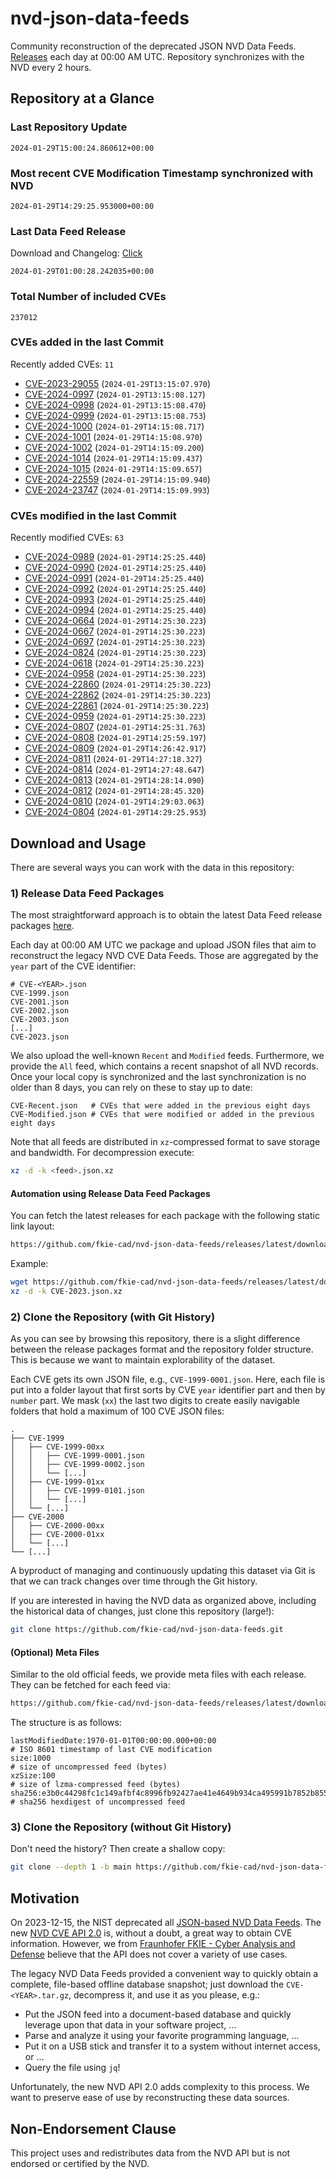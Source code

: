 # nvd-json-data-feeds

Community reconstruction of the deprecated JSON NVD Data Feeds. 
[Releases](https://github.com/fkie-cad/nvd-json-data-feeds/releases/latest) each day at 00:00 AM UTC.
Repository synchronizes with the NVD every 2 hours.

## Repository at a Glance

### Last Repository Update

```plain
2024-01-29T15:00:24.860612+00:00
```

### Most recent CVE Modification Timestamp synchronized with NVD

```plain
2024-01-29T14:29:25.953000+00:00
```

### Last Data Feed Release

Download and Changelog: [Click](https://github.com/fkie-cad/nvd-json-data-feeds/releases/latest)

```plain
2024-01-29T01:00:28.242035+00:00
```

### Total Number of included CVEs

```plain
237012
```

### CVEs added in the last Commit

Recently added CVEs: `11`

* [CVE-2023-29055](CVE-2023/CVE-2023-290xx/CVE-2023-29055.json) (`2024-01-29T13:15:07.970`)
* [CVE-2024-0997](CVE-2024/CVE-2024-09xx/CVE-2024-0997.json) (`2024-01-29T13:15:08.127`)
* [CVE-2024-0998](CVE-2024/CVE-2024-09xx/CVE-2024-0998.json) (`2024-01-29T13:15:08.470`)
* [CVE-2024-0999](CVE-2024/CVE-2024-09xx/CVE-2024-0999.json) (`2024-01-29T13:15:08.753`)
* [CVE-2024-1000](CVE-2024/CVE-2024-10xx/CVE-2024-1000.json) (`2024-01-29T14:15:08.717`)
* [CVE-2024-1001](CVE-2024/CVE-2024-10xx/CVE-2024-1001.json) (`2024-01-29T14:15:08.970`)
* [CVE-2024-1002](CVE-2024/CVE-2024-10xx/CVE-2024-1002.json) (`2024-01-29T14:15:09.200`)
* [CVE-2024-1014](CVE-2024/CVE-2024-10xx/CVE-2024-1014.json) (`2024-01-29T14:15:09.437`)
* [CVE-2024-1015](CVE-2024/CVE-2024-10xx/CVE-2024-1015.json) (`2024-01-29T14:15:09.657`)
* [CVE-2024-22559](CVE-2024/CVE-2024-225xx/CVE-2024-22559.json) (`2024-01-29T14:15:09.940`)
* [CVE-2024-23747](CVE-2024/CVE-2024-237xx/CVE-2024-23747.json) (`2024-01-29T14:15:09.993`)


### CVEs modified in the last Commit

Recently modified CVEs: `63`

* [CVE-2024-0989](CVE-2024/CVE-2024-09xx/CVE-2024-0989.json) (`2024-01-29T14:25:25.440`)
* [CVE-2024-0990](CVE-2024/CVE-2024-09xx/CVE-2024-0990.json) (`2024-01-29T14:25:25.440`)
* [CVE-2024-0991](CVE-2024/CVE-2024-09xx/CVE-2024-0991.json) (`2024-01-29T14:25:25.440`)
* [CVE-2024-0992](CVE-2024/CVE-2024-09xx/CVE-2024-0992.json) (`2024-01-29T14:25:25.440`)
* [CVE-2024-0993](CVE-2024/CVE-2024-09xx/CVE-2024-0993.json) (`2024-01-29T14:25:25.440`)
* [CVE-2024-0994](CVE-2024/CVE-2024-09xx/CVE-2024-0994.json) (`2024-01-29T14:25:25.440`)
* [CVE-2024-0664](CVE-2024/CVE-2024-06xx/CVE-2024-0664.json) (`2024-01-29T14:25:30.223`)
* [CVE-2024-0667](CVE-2024/CVE-2024-06xx/CVE-2024-0667.json) (`2024-01-29T14:25:30.223`)
* [CVE-2024-0697](CVE-2024/CVE-2024-06xx/CVE-2024-0697.json) (`2024-01-29T14:25:30.223`)
* [CVE-2024-0824](CVE-2024/CVE-2024-08xx/CVE-2024-0824.json) (`2024-01-29T14:25:30.223`)
* [CVE-2024-0618](CVE-2024/CVE-2024-06xx/CVE-2024-0618.json) (`2024-01-29T14:25:30.223`)
* [CVE-2024-0958](CVE-2024/CVE-2024-09xx/CVE-2024-0958.json) (`2024-01-29T14:25:30.223`)
* [CVE-2024-22860](CVE-2024/CVE-2024-228xx/CVE-2024-22860.json) (`2024-01-29T14:25:30.223`)
* [CVE-2024-22862](CVE-2024/CVE-2024-228xx/CVE-2024-22862.json) (`2024-01-29T14:25:30.223`)
* [CVE-2024-22861](CVE-2024/CVE-2024-228xx/CVE-2024-22861.json) (`2024-01-29T14:25:30.223`)
* [CVE-2024-0959](CVE-2024/CVE-2024-09xx/CVE-2024-0959.json) (`2024-01-29T14:25:30.223`)
* [CVE-2024-0807](CVE-2024/CVE-2024-08xx/CVE-2024-0807.json) (`2024-01-29T14:25:31.763`)
* [CVE-2024-0808](CVE-2024/CVE-2024-08xx/CVE-2024-0808.json) (`2024-01-29T14:25:59.197`)
* [CVE-2024-0809](CVE-2024/CVE-2024-08xx/CVE-2024-0809.json) (`2024-01-29T14:26:42.917`)
* [CVE-2024-0811](CVE-2024/CVE-2024-08xx/CVE-2024-0811.json) (`2024-01-29T14:27:18.327`)
* [CVE-2024-0814](CVE-2024/CVE-2024-08xx/CVE-2024-0814.json) (`2024-01-29T14:27:48.647`)
* [CVE-2024-0813](CVE-2024/CVE-2024-08xx/CVE-2024-0813.json) (`2024-01-29T14:28:14.090`)
* [CVE-2024-0812](CVE-2024/CVE-2024-08xx/CVE-2024-0812.json) (`2024-01-29T14:28:45.320`)
* [CVE-2024-0810](CVE-2024/CVE-2024-08xx/CVE-2024-0810.json) (`2024-01-29T14:29:03.063`)
* [CVE-2024-0804](CVE-2024/CVE-2024-08xx/CVE-2024-0804.json) (`2024-01-29T14:29:25.953`)


## Download and Usage

There are several ways you can work with the data in this repository:

### 1) Release Data Feed Packages

The most straightforward approach is to obtain the latest Data Feed release packages [here](https://github.com/fkie-cad/nvd-json-data-feeds/releases/latest).

Each day at 00:00 AM UTC we package and upload JSON files that aim to reconstruct the legacy NVD CVE Data Feeds.
Those are aggregated by the `year` part of the CVE identifier:

```
# CVE-<YEAR>.json
CVE-1999.json
CVE-2001.json
CVE-2002.json
CVE-2003.json
[...]
CVE-2023.json
```

We also upload the well-known `Recent` and `Modified` feeds.
Furthermore, we provide the `All` feed, which contains a recent snapshot of all NVD records.
Once your local copy is synchronized and the last synchronization is no older than 8 days, you can rely on these to stay up to date:

```plain
CVE-Recent.json   # CVEs that were added in the previous eight days
CVE-Modified.json # CVEs that were modified or added in the previous eight days
```

Note that all feeds are distributed in `xz`-compressed format to save storage and bandwidth.
For decompression execute:

```sh
xz -d -k <feed>.json.xz
```


#### Automation using Release Data Feed Packages

You can fetch the latest releases for each package with the following static link layout:

```sh
https://github.com/fkie-cad/nvd-json-data-feeds/releases/latest/download/CVE-<YEAR>.json.xz
```

Example:

```sh
wget https://github.com/fkie-cad/nvd-json-data-feeds/releases/latest/download/CVE-2023.json.xz
xz -d -k CVE-2023.json.xz
```



### 2) Clone the Repository (with Git History)

As you can see by browsing this repository, there is a slight difference between the release packages format and the repository folder structure.
This is because we want to maintain explorability of the dataset.

Each CVE gets its own JSON file, e.g., `CVE-1999-0001.json`.
Here, each file is put into a folder layout that first sorts by CVE `year` identifier part and then by `number` part.
We mask (`xx`) the last two digits to create easily navigable folders that hold a maximum of 100 CVE JSON files:

```plain
.
├── CVE-1999
│   ├── CVE-1999-00xx
│   │   ├── CVE-1999-0001.json
│   │   ├── CVE-1999-0002.json
│   │   └── [...]
│   ├── CVE-1999-01xx
│   │   ├── CVE-1999-0101.json
│   │   └── [...]
│   └── [...]
├── CVE-2000
│   ├── CVE-2000-00xx
│   ├── CVE-2000-01xx
│   └── [...]
└── [...]
```

A byproduct of managing and continuously updating this dataset via Git is that we can track changes over time through the Git history.

If you are interested in having the NVD data as organized above, including the historical data of changes, just clone this repository (large!):

```sh
git clone https://github.com/fkie-cad/nvd-json-data-feeds.git
```

#### (Optional) Meta Files

Similar to the old official feeds, we provide meta files with each release. They can be fetched for each feed via:

```sh
https://github.com/fkie-cad/nvd-json-data-feeds/releases/latest/download/CVE-<YEAR>.meta
```

The structure is as follows:

```plain
lastModifiedDate:1970-01-01T00:00:00.000+00:00                          # ISO 8601 timestamp of last CVE modification
size:1000                                                               # size of uncompressed feed (bytes)
xzSize:100                                                              # size of lzma-compressed feed (bytes)
sha256:e3b0c44298fc1c149afbf4c8996fb92427ae41e4649b934ca495991b7852b855 # sha256 hexdigest of uncompressed feed
```


### 3) Clone the Repository (without Git History)

Don't need the history? Then create a shallow copy:

```sh
git clone --depth 1 -b main https://github.com/fkie-cad/nvd-json-data-feeds.git
```

## Motivation

On 2023-12-15, the NIST deprecated all [JSON-based NVD Data Feeds](https://nvd.nist.gov/vuln/data-feeds#divRetirementBanner-1).
The new [NVD CVE API 2.0](https://nvd.nist.gov/developers/vulnerabilities) is, without a doubt, a great way to obtain CVE information.
However, we from [Fraunhofer FKIE - Cyber Analysis and Defense](https://www.fkie.fraunhofer.de/en/departments/cad.html) believe that the API does not cover a variety of use cases.

The legacy NVD Data Feeds provided a convenient way to quickly obtain a complete, file-based offline database snapshot; just download the `CVE-<YEAR>.tar.gz`, decompress it, and use it as you please, e.g.:

* Put the JSON feed into a document-based database and quickly leverage upon that data in your software project, ...
* Parse and analyze it using your favorite programming language, ...
* Put it on a USB stick and transfer it to a system without internet access, or ...
* Query the file using `jq`!

Unfortunately, the new NVD API 2.0 adds complexity to this process.
We want to preserve ease of use by reconstructing these data sources.

## Non-Endorsement Clause

This project uses and redistributes data from the NVD API but is not endorsed or certified by the NVD.